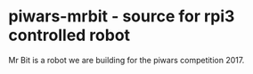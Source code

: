 # piwars-mrbit - source for rpi3 controlled robot

Mr Bit is a robot we are building for the piwars competition 2017.
